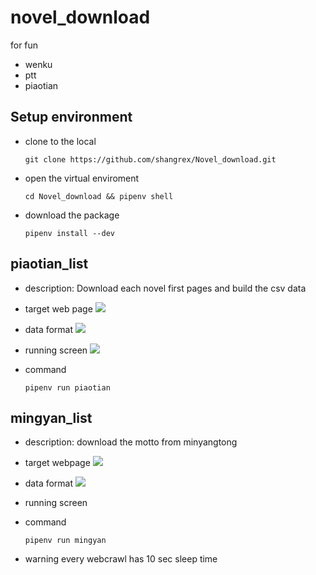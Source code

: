 # novel_download
for fun
* wenku
* ptt
* piaotian

## Setup environment
* clone to the local
    ```
    git clone https://github.com/shangrex/Novel_download.git
    ```
* open the virtual enviroment
    ```
    cd Novel_download && pipenv shell
    ```
* download the package
    ```
    pipenv install --dev
    ```


## piaotian_list
* description:
    Download each novel first pages and build the csv data
* target web page
    ![](https://i.imgur.com/sROPaxM.png)

* data format
    ![](https://i.imgur.com/fGPU6dK.png)
* running screen
    ![](https://i.imgur.com/IwE6Vh4.png)

* command
    ```
    pipenv run piaotian
    ```

## mingyan_list
* description:
    download the motto from minyangtong

* target webpage
    ![](https://i.imgur.com/WvNr7YG.png)

* data format
    ![](https://i.imgur.com/Pk5nmVV.png)


* running screen

* command
    ```
    pipenv run mingyan
    ```
* warning
    every webcrawl has 10 sec sleep time